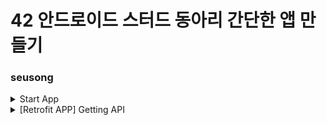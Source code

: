 # 42 안드로이드 스터드 동아리 간단한 앱 만들기 
### seusong 
<details>
<summary>Start App</summary>
 <img src = "https://user-images.githubusercontent.com/36848509/100049999-eabba600-2e5b-11eb-8943-1a7c9ec10aca.png"/>
 <img src = "https://user-images.githubusercontent.com/36848509/100050059-058e1a80-2e5c-11eb-8000-1cf0af0106f8.png"/>
 <img src = "https://user-images.githubusercontent.com/36848509/100050065-07f07480-2e5c-11eb-9126-7a91941cb984.png"/>
 <img src = "https://user-images.githubusercontent.com/36848509/100050075-0a52ce80-2e5c-11eb-955a-e9f7cc638091.png"/>
 <img src = "https://user-images.githubusercontent.com/36848509/100050083-0de65580-2e5c-11eb-843f-2abe623b1c70.png"/>
 <img src = "https://user-images.githubusercontent.com/36848509/100050086-0fb01900-2e5c-11eb-9739-d9284c882208.png"/>
 <img src = "https://user-images.githubusercontent.com/36848509/100050089-1179dc80-2e5c-11eb-85b6-5e432c37d21b.png"/>
 <img src = "https://user-images.githubusercontent.com/36848509/100050101-163e9080-2e5c-11eb-84ef-72d065618056.png"/>
  <p>This is <a href="https://youtu.be/IVUdF9zhUOg" title="Title">
the Start APP</a> </p>
 </details>
<details>
 <summary>[Retrofit APP] Getting API</summary>
  ![image](https://user-images.githubusercontent.com/36848509/102460710-bddd6600-408a-11eb-90a1-b7d602e62b6d.png)
![image](https://user-images.githubusercontent.com/36848509/102460726-c46bdd80-408a-11eb-8207-e2a9149dde3d.png)
![image](https://user-images.githubusercontent.com/36848509/102460731-c59d0a80-408a-11eb-829d-5d7da24b8c99.png)
![image](https://user-images.githubusercontent.com/36848509/102460735-c6ce3780-408a-11eb-88a4-104d20ebd969.png)
![image](https://user-images.githubusercontent.com/36848509/102460740-c7ff6480-408a-11eb-8c88-089ceb2d8792.png)
![image](https://user-images.githubusercontent.com/36848509/102460743-c9309180-408a-11eb-8122-735582b174a6.png)

</details>
